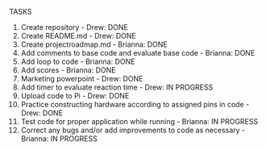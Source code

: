 TASKS

1) Create repository - Drew: DONE
2) Create README.md - Drew: DONE
3) Create projectroadmap.md - Brianna: DONE
4) Add comments to base code and evaluate base code - Brianna: DONE
5) Add loop to code - Brianna: DONE
6) Add scores - Brianna: DONE
7) Marketing powerpoint - Drew: DONE
8) Add timer to evaluate reaction time - Drew: IN PROGRESS
9) Upload code to Pi - Drew: DONE
10) Practice constructing hardware according to assigned pins in code - Drew: DONE
11) Test code for proper application while running - Brianna: IN PROGRESS
12) Correct any bugs and/or add improvements to code as necessary - Brianna: IN PROGRESS
